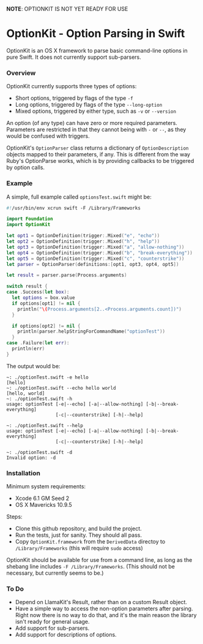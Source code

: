 **NOTE**: OPTIONKIT IS NOT YET READY FOR USE

OptionKit - Option Parsing in Swift
=========

OptionKit is an OS X framework to parse basic command-line options in pure Swift. It
does not currently support sub-parsers.

### Overview

OptionKit currently supports three types of options:

* Short options, triggered by flags of the type `-f`
* Long options, triggered by flags of the type `--long-option`
* Mixed options, triggered by either type, such as `-v` or `--version`

An option (of any type) can have zero or more required parameters. Parameters are restricted
in that they cannot being with `-` or `--`, as they would be confused with triggers.

OptionKit's `OptionParser` class returns a dictionary of `OptionDescription` objects mapped to
their parameters, if any. This is different from the way Ruby's OptionParse works, which is by
providing callbacks to be triggered by option calls.

### Example

A simple, full example called `optionsTest.swift` might be:

```swift
#!/usr/bin/env xcrun swift -F /Library/Frameworks

import Foundation
import OptionKit

let opt1 = OptionDefinition(trigger:.Mixed("e", "echo"))
let opt2 = OptionDefinition(trigger:.Mixed("h", "help"))
let opt3 = OptionDefinition(trigger:.Mixed("a", "allow-nothing"))
let opt4 = OptionDefinition(trigger:.Mixed("b", "break-everything"))
let opt5 = OptionDefinition(trigger:.Mixed("c", "counterstrike"))
let parser = OptionParser(definitions:[opt1, opt3, opt4, opt5])

let result = parser.parse(Process.arguments)

switch result {
case .Success(let box):
  let options = box.value
  if options[opt1] != nil {
    println("\(Process.arguments[2..<Process.arguments.count])")
  }

  if options[opt2] != nil {
    println(parser.helpStringForCommandName("optionTest"))
  }
case .Failure(let err):
  println(err)
}
```

The output would be:

```
~: ./optionTest.swift -e hello
[hello]
~: ./optionTest.swift --echo hello world
[hello, world]
~: ./optionTest.swift -h
usage: optionTest [-e|--echo] [-a|--allow-nothing] [-b|--break-everything]
                  [-c|--counterstrike] [-h|--help]

~: ./optionTest.swift --help
usage: optionTest [-e|--echo] [-a|--allow-nothing] [-b|--break-everything]
                  [-c|--counterstrike] [-h|--help]

~: ./optionTest.swift -d
Invalid option: -d
```

### Installation

Minimum system requirements:

* Xcode 6.1 GM Seed 2
* OS X Mavericks 10.9.5

Steps:

* Clone this github repository, and build the project.
* Run the tests, just for sanity. They should all pass.
* Copy `OptionKit.framework` from the `DerivedData` directoy to `/Library/Frameworks`
  (this will require `sudo` access)

OptionKit should be available for use from a command line, as long as the shebang line
includes `-F /Library/Frameworks`. (This should not be necessary, but currently seems to be.)

### To Do

* Depend on LlamaKit's Result, rather than on a custom Result object.
* Have a simple way to access the non-option parameters after parsing. Right now there is no way to do that, and it's the main reason the library isn't ready for general usage.
* Add support for sub-parsers.
* Add support for descriptions of options.
